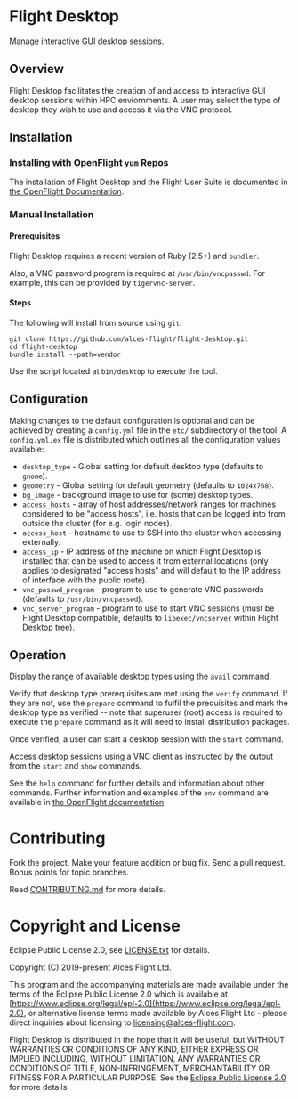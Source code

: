 # Flight Desktop

Manage interactive GUI desktop sessions.

## Overview

Flight Desktop facilitates the creation of and access to
interactive GUI desktop sessions within HPC enviornments. A user may
select the type of desktop they wish to use and access it via the VNC
protocol.

## Installation

### Installing with OpenFlight `yum` Repos

The installation of Flight Desktop and the Flight User Suite is documented in [the OpenFlight Documentation](https://use.openflighthpc.org/en/latest/installing-user-suite/install.html#installing-flight-user-suite).

### Manual Installation

#### Prerequisites

Flight Desktop requires a recent version of Ruby (2.5+) and `bundler`.

Also, a VNC password program is required at `/usr/bin/vncpasswd`. For example, this can be provided by `tigervnc-server`.

#### Steps

The following will install from source using `git`:

```
git clone https://github.com/alces-flight/flight-desktop.git
cd flight-desktop
bundle install --path=vendor
```

Use the script located at `bin/desktop` to execute the tool.

## Configuration

Making changes to the default configuration is optional and can be achieved by creating a `config.yml` file in the `etc/` subdirectory of the tool.  A `config.yml.ex` file is distributed which outlines all the configuration values available:

 * `desktop_type` - Global setting for default desktop type (defaults to `gnome`).
 * `geometry` - Global setting for default geometry (defaults to `1024x768`).
 * `bg_image` - background image to use for (some) desktop types.
 * `access_hosts` - array of host addresses/network ranges for machines considered to be "access hosts", i.e. hosts that can be logged into from outside the cluster (for e.g. login nodes).
 * `access_host` - hostname to use to SSH into the cluster when accessing externally.
 * `access_ip` - IP address of the machine on which Flight Desktop is installed that can be used to access it from external locations (only applies to designated "access hosts" and will default to the IP address of interface with the public route).
 * `vnc_passwd_program` - program to use to generate VNC passwords (defaults to `/usr/bin/vncpasswd`).
 * `vnc_server_program` - program to use to start VNC sessions (must be Flight Desktop compatible, defaults to `libexec/vncserver` within Flight Desktop tree).

## Operation

Display the range of available desktop types using the `avail` command.

Verify that desktop type prerequisites are met using the `verify` command. If  they are not, use the `prepare` command to fulfil the prequisites and mark
the desktop type as verified -- note that superuser (root) access is
required to execute the `prepare` command as it will need to install
distribution packages.

Once verified, a user can start a desktop session with the `start` command.

Access desktop sessions using a VNC client as instructed by the output
from the `start` and `show` commands.

See the `help` command for further details and information about other commands. Further information and examples of the `env` command are available in [the OpenFlight documentation](https://use.openflighthpc.org/en/latest/working-with-user-suite/flight-desktop.html).

# Contributing

Fork the project. Make your feature addition or bug fix. Send a pull
request. Bonus points for topic branches.

Read [CONTRIBUTING.md](CONTRIBUTING.md) for more details.

# Copyright and License

Eclipse Public License 2.0, see [LICENSE.txt](LICENSE.txt) for details.

Copyright (C) 2019-present Alces Flight Ltd.

This program and the accompanying materials are made available under
the terms of the Eclipse Public License 2.0 which is available at
[https://www.eclipse.org/legal/epl-2.0](https://www.eclipse.org/legal/epl-2.0),
or alternative license terms made available by Alces Flight Ltd -
please direct inquiries about licensing to
[licensing@alces-flight.com](mailto:licensing@alces-flight.com).

Flight Desktop is distributed in the hope that it will be
useful, but WITHOUT WARRANTIES OR CONDITIONS OF ANY KIND, EITHER
EXPRESS OR IMPLIED INCLUDING, WITHOUT LIMITATION, ANY WARRANTIES OR
CONDITIONS OF TITLE, NON-INFRINGEMENT, MERCHANTABILITY OR FITNESS FOR
A PARTICULAR PURPOSE. See the [Eclipse Public License 2.0](https://opensource.org/licenses/EPL-2.0) for more
details.
